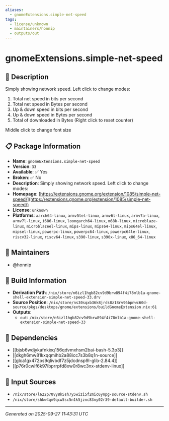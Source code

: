 ```yaml
---
aliases:
  - gnomeExtensions.simple-net-speed
tags:
  - license/unknown
  - maintainers/honnip
  - outputs/out
---
```


# gnomeExtensions.simple-net-speed

## 📝 Description

Simply showing network speed. Left click to change modes:

1. Total net speed in bits per second
2. Total net speed in Bytes per second
3. Up & down speed in bits per second
4. Up & down speed in Bytes per second
5. Total of downloaded in Bytes (Right click to reset counter)

Middle click to change font size

## 📋 Package Information

- **Name**: `gnomeExtensions.simple-net-speed`
- **Version**: `33`
- **Available**: ✅ Yes
- **Broken**: ✅ No
- **Description**: Simply showing network speed. Left click to change modes:
- **Homepage**: [https://extensions.gnome.org/extension/1085/simple-net-speed/](https://extensions.gnome.org/extension/1085/simple-net-speed/)
- **License**: `unknown`
- **Platforms**: `aarch64-linux`, `armv5tel-linux`, `armv6l-linux`, `armv7a-linux`, `armv7l-linux`, `i686-linux`, `loongarch64-linux`, `m68k-linux`, `microblaze-linux`, `microblazeel-linux`, `mips-linux`, `mips64-linux`, `mips64el-linux`, `mipsel-linux`, `powerpc-linux`, `powerpc64-linux`, `powerpc64le-linux`, `riscv32-linux`, `riscv64-linux`, `s390-linux`, `s390x-linux`, `x86_64-linux`
## 👥 Maintainers

- @honnip


## 🔧 Build Information

- **Derivation Path**: `/nix/store/n6izl1hgb82cv9d9brw894f4i78mlb1a-gnome-shell-extension-simple-net-speed-33.drv`
- **Source Position**: `/nix/store/ns30sqxb36k8jrds8z18rv96bpnwc60d-source/pkgs/desktops/gnome/extensions/buildGnomeExtension.nix:61`
- **Outputs**:
  - `out`:  `/nix/store/n6izl1hgb82cv9d9brw894f4i78mlb1a-gnome-shell-extension-simple-net-speed-33`

## 🔗 Dependencies

- [[bjsb6wdjykafnkixq156qdvmxhsm2bai-bash-5.3p3]]
- [[dkgh6mw81kxqqmihb2a88icc7s3b8q1n-source]]
- [[glca1gx472ps9qlivbdf7z5jdcdnsp9l-glib-2.84.4]]
- [[p76r0cwlf6k97ibprrpfd8xw0r8wc3nx-stdenv-linux]]

## 📁 Input Sources

- `/nix/store/l622p70vy8k5sh7y5wizi5f2mic6ynpg-source-stdenv.sh`
- `/nix/store/shkw4qm9qcw5sc5n1k5jznc83ny02r39-default-builder.sh`

---
*Generated on 2025-09-27 11:43:31 UTC*
